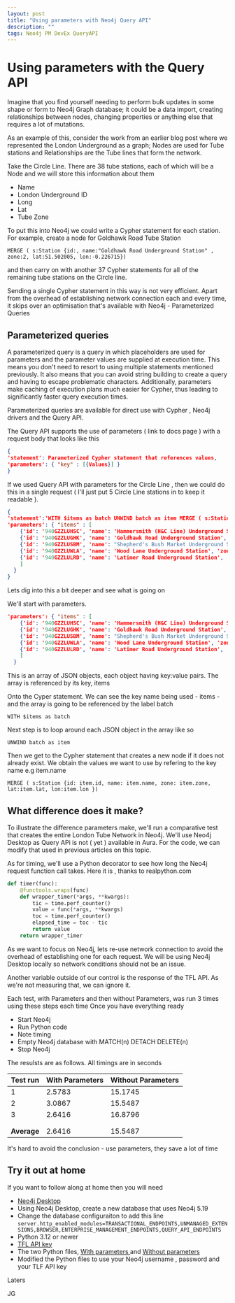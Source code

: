 ```yaml
---
layout: post
title: "Using parameters with Neo4j Query API"
description: ""
tags: Neo4j PM DevEx QueryAPI
---
```


# Using parameters with the Query API

Imagine that you find yourself needing to perform bulk updates in some shape or form to Neo4j Graph database; it could be a data import, creating relationships between nodes, changing properties or anything else that requires a lot of mutations.

As an example of this, consider the work from an earlier blog post where we represented the London Underground as a graph; Nodes are used for Tube stations and Relationships are the Tube lines that form the network.  

Take the Circle Line. There are 38 tube stations, each of which will be a Node and we will store this information about them

- Name
- London Underground ID
- Long
- Lat
- Tube Zone

To put this into Neo4j we could write a Cypher statement for each station. For example, create a node for Goldhawk Road Tube Station

```TEXT
MERGE ( s:Station {id:, name:"Goldhawk Road Underground Station" , zone:2, lat:51.502005, lon:-0.226715})
```

and then carry on with another 37 Cypher statements for all of the remaining tube stations on the Circle line.

Sending a single Cypher statement in this way is not very efficient. Apart from the overhead of establishing network connection each and every time, it skips over an optimisation that's available with Neo4j - Parameterized Queries


## Parameterized queries

A parameterized query is a query in which placeholders are used for parameters and the parameter values are supplied at execution time. This means you don't need to resort to using multiple statements mentioned previously.  It also means that you can avoid string building to create a query and having to escape problematic characters. Additionally, parameters make caching of execution plans much easier for Cypher, thus leading to significantly faster query execution times.

Parameterized queries are available for direct use with Cypher , Neo4j drivers and the Query API.

The Query API supports the use of parameters ( link to docs page ) with a request body that looks like this

```JSON
{
'statement': Parameterized Cypher statement that references values,
'parameters': { "key" : [{Values}] }
}
```

If we used Query API with parameters for the Circle Line , then we could do this in a single request ( I'll just put 5 Circle Line stations in to keep it readable ).

```JSON
{
'statement':'WITH $items as batch UNWIND batch as item MERGE ( s:Station {id: item.id, name: item.name, zone: item.zone, lat:item.lat, lon:item.lon }),
'parameters': { "items" : [
    {'id': '940GZZLUHSC', 'name': 'Hammersmith (H&C Line) Underground Station', 'zone': '2', 'lat': 51.49339, 'lon': -0.225033},
    {'id': '940GZZLUGHK', 'name': 'Goldhawk Road Underground Station', 'zone': '2', 'lat': 51.502005, 'lon': -0.226715},
    {'id': '940GZZLUSBM', 'name': "Shepherd's Bush Market Underground Station", 'zone': '2', 'lat': 51.505579, 'lon': -0.226375},
    {'id': '940GZZLUWLA', 'name': 'Wood Lane Underground Station', 'zone': '2', 'lat': 51.509669, 'lon': -0.22453}, 
    {'id': '940GZZLULRD', 'name': 'Latimer Road Underground Station', 'zone': '2', 'lat': 51.513389, 'lon': -0.217799}
    ]
  }
}
```

Lets dig into this a bit deeper and see what is going on

We'll start with parameters.  

```JSON
'parameters': { "items" : [
    {'id': '940GZZLUHSC', 'name': 'Hammersmith (H&C Line) Underground Station', 'zone': '2', 'lat': 51.49339, 'lon': -0.225033},
    {'id': '940GZZLUGHK', 'name': 'Goldhawk Road Underground Station', 'zone': '2', 'lat': 51.502005, 'lon': -0.226715},
    {'id': '940GZZLUSBM', 'name': "Shepherd's Bush Market Underground Station", 'zone': '2', 'lat': 51.505579, 'lon': -0.226375},
    {'id': '940GZZLUWLA', 'name': 'Wood Lane Underground Station', 'zone': '2', 'lat': 51.509669, 'lon': -0.22453}, 
    {'id': '940GZZLULRD', 'name': 'Latimer Road Underground Station', 'zone': '2', 'lat': 51.513389, 'lon': -0.217799}
    ]
  }
```

This is an array of JSON objects, each object having key:value pairs. The array is referenced by its key, items

Onto the Cyper statement.  We can see the key name being used - items - and the array is going to be referenced by the label batch

```TEXT
WITH $items as batch
```

Next step is to loop around each JSON object in the array like so

```TEXT
UNWIND batch as item
```
 
Then we get to the Cypher statement that creates a new node if it does not already exist.  We obtain the values we want to use by refering to the key name e.g item.name

```TEXT
MERGE ( s:Station {id: item.id, name: item.name, zone: item.zone, lat:item.lat, lon:item.lon })
```

## What difference does it make?

To illustrate the difference parameters make, we'll run a comparative test that creates the entire London Tube Network in Neo4j.  We'll use Neo4j Desktop as Query APi is not ( yet ) available in Aura.  For the code, we can modify that used in previous articles on this topic.

As for timing, we'll use a Python decorator to see how long the Neo4j request function call takes.  Here it is , thanks to realpython.com

```PYTHON
def timer(func):
    @functools.wraps(func)
    def wrapper_timer(*args, **kwargs):
        tic = time.perf_counter()
        value = func(*args, **kwargs)
        toc = time.perf_counter()
        elapsed_time = toc - tic
        return value
    return wrapper_timer
```

As we want to focus on Neo4j, lets re-use network connection to avoid the overhead of establishing one for each request.  We will be using Neo4j Desktop locally so network conditions should not be an issue.  

Another variable outside of our control is the response of the TFL API.  As we're not measuring that, we can ignore it.

Each test, with Parameters and then without Parameters, was run 3 times using these steps each time
Once you have everything ready
- Start Neo4j
- Run Python code
- Note timing
- Empty Neo4j database with MATCH(n) DETACH DELETE(n)
- Stop Neo4j

The resulsts are as follows.  All timings are in seconds

| Test run | With Parameters    | Without Parameters |
| -------- | ------- | ------- |
| 1  | 2.5783 | 15.1745 |
| 2 | 3.0867  | 15.5487|
| 3    | 2.6416 | 16.8796 |
|    |  |   |
|    |  |   |
| **Average**   | 2.6416 |  15.5487 |

It's hard to avoid the conclusion - use parameters, they save a lot of time

## Try it out at home
If you want to follow along at home then you will need
- [Neo4j Desktop ](https://neo4j.com/download/)
- Using Neo4j Desktop, create a new database that uses Neo4j 5.19
- Change the database configuraiton to add this line 
```server.http_enabled_modules=TRANSACTIONAL_ENDPOINTS,UNMANAGED_EXTENSIONS,BROWSER,ENTERPRISE_MANAGEMENT_ENDPOINTS,QUERY_API_ENDPOINTS```
- Python 3.12 or newer
- [TFL API key](https://api.tfl.gov.uk)
- The two Python files,  [With parameters ](/code/2024-04-26-withParameters_code.py) and [Without parameters ](/code/2024-04-26-withoutParameters_code.py)
- Modified the Python files to use your Neo4j username , password and your TLF API key











Laters

JG
